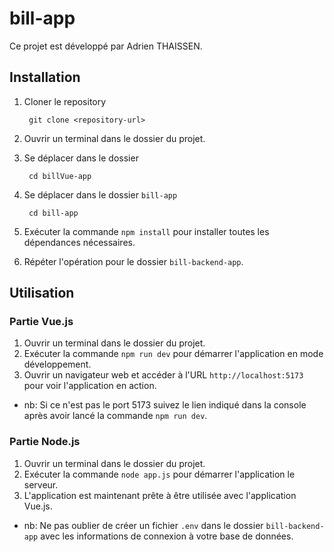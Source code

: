 # bill-app

Ce projet est développé par Adrien THAISSEN.

## Installation

1. Cloner le repository
   ````
    git clone <repository-url>
    ````

2. Ouvrir un terminal dans le dossier du projet.

3. Se déplacer dans le dossier
   ````
    cd billVue-app
    ````

4. Se déplacer dans le dossier `bill-app`
   ````
    cd bill-app
    ````

5. Exécuter la commande `npm install` pour installer toutes les dépendances nécessaires.

6. Répéter l'opération pour le dossier `bill-backend-app`.

## Utilisation

### Partie Vue.js

1. Ouvrir un terminal dans le dossier du projet.
2. Exécuter la commande `npm run dev` pour démarrer l'application en mode développement.
3. Ouvrir un navigateur web et accéder à l'URL `http://localhost:5173` pour voir l'application en action.
- nb: Si ce n'est pas le port 5173 suivez le lien indiqué dans la console après avoir lancé la commande `npm run dev`.

### Partie Node.js

1. Ouvrir un terminal dans le dossier du projet.
2. Exécuter la commande `node app.js` pour démarrer l'application le serveur.
3. L'application est maintenant prête à être utilisée avec l'application Vue.js.
- nb: Ne pas oublier de créer un fichier `.env` dans le dossier `bill-backend-app` avec les informations de connexion à votre base de données.
